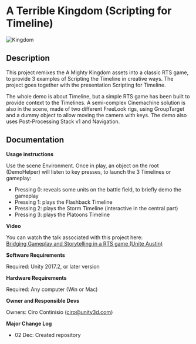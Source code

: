 # A Terrible Kingdom (Scripting for Timeline)

![Kingdom](https://i.imgur.com/D1dM4m3.png)

## Description

This project remixes the A Mighty Kingdom assets into a classic RTS game, to provide 3 examples of Scripting the Timeline in creative ways. The project goes together with the presentation Scripting for Timeline.

The whole demo is about Timeline, but a simple RTS game has been built to provide context to the Timelines. A semi-complex Cinemachine solution is also in the scene, made of two different FreeLook rigs, using GroupTarget and a dummy object to allow moving the camera with keys. The demo also uses Post-Processing Stack v1 and Navigation.

## Documentation

**Usage instructions**

Use the scene Environment. Once in play, an object on the root (DemoHelper) will listen to key presses, to launch the 3 Timelines or gameplay:

- Pressing 0: reveals some units on the battle field, to briefly demo the gameplay
- Pressing 1: plays the Flashback Timeline
- Pressing 2: plays the Storm Timeline (interactive in the central part)
- Pressing 3: plays the Platoons Timeline

**Video**

You can watch the talk associated with this project here:<br/>
[Bridging Gameplay and Storytelling in a RTS game (Unite Austin)](https://www.youtube.com/watch?v=nn3SnfNNEmk)

**Software Requirements**

Required: Unity 2017.2, or later version

**Hardware Requirements**

Required: Any computer (Win or Mac)

**Owner and Responsible Devs**

Owners: Ciro Continisio (ciro@unity3d.com)

**Major Change Log**
- 02 Dec: Created repository
